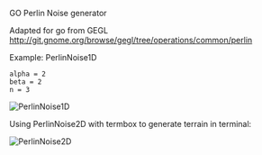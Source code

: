 GO Perlin Noise generator

Adapted for go from GEGL http://git.gnome.org/browse/gegl/tree/operations/common/perlin

Example: PerlinNoise1D

    alpha = 2
    beta = 2
    n = 3

![PerlinNoise1D](http://i.imgur.com/Kplg5.png)

Using PerlinNoise2D with termbox to generate terrain in terminal:

![PerlinNoise2D](http://i.imgur.com/vPi3n.png)
